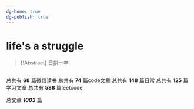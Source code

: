 ```yaml
---
dg-home: true
dg-publish: true
---
```

# life's a struggle 

> [!Abstract] 日拱一卒 
```dataviewjs 

```

总共有 **68** 篇微信读书
总共有 **74** 篇code文章
总共有 **148** 篇日常
总共有 **125** 篇学习文章
总共有 **588** 篇leetcode
 
总文章 ***1003*** 篇